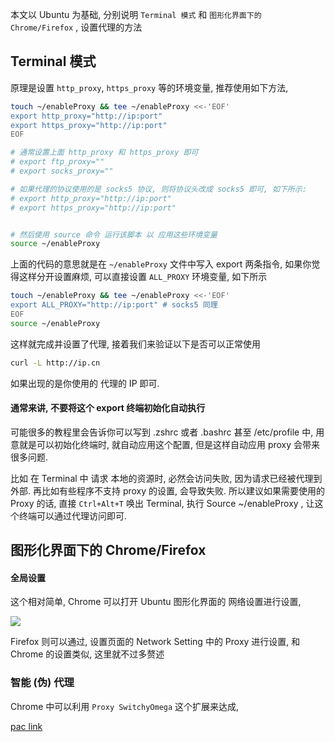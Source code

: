 
本文以 Ubuntu 为基础, 分别说明 `Terminal 模式` 和 `图形化界面下的 Chrome/Firefox` , 设置代理的方法

## Terminal 模式

原理是设置 `http_proxy`, `https_proxy` 等的环境变量, 推荐使用如下方法,

```bash
touch ~/enableProxy && tee ~/enableProxy <<-'EOF'
export http_proxy="http://ip:port"
export https_proxy="http://ip:port"
EOF

# 通常设置上面 http_proxy 和 https_proxy 即可
# export ftp_proxy=""
# export socks_proxy=""

# 如果代理的协议使用的是 socks5 协议, 则将协议头改成 socks5 即可, 如下所示:
# export http_proxy="http://ip:port"
# export https_proxy="http://ip:port"


# 然后使用 source 命令 运行该脚本 以 应用这些环境变量
source ~/enableProxy
```

上面的代码的意思就是在 `~/enableProxy` 文件中写入 export 两条指令, 如果你觉得这样分开设置麻烦, 可以直接设置 `ALL_PROXY` 环境变量, 如下所示

```bash
touch ~/enableProxy && tee ~/enableProxy <<-'EOF'
export ALL_PROXY="http://ip:port" # socks5 同理
EOF
source ~/enableProxy
```

这样就完成并设置了代理, 接着我们来验证以下是否可以正常使用

```bash
curl -L http://ip.cn
```

如果出现的是你使用的 代理的 IP 即可.

#### 通常来讲, 不要将这个 export 终端初始化自动执行

可能很多的教程里会告诉你可以写到 .zshrc 或者 .bashrc 甚至 /etc/profile 中, 用意就是可以初始化终端时, 就自动应用这个配置, 但是这样自动应用 proxy 会带来很多问题. 

比如 在 Terminal 中 请求 本地的资源时, 必然会访问失败, 因为请求已经被代理到外部. 再比如有些程序不支持 proxy 的设置, 会导致失败. 所以建议如果需要使用的 Proxy 的话, 直接 `Ctrl+Alt+T` 唤出 Terminal, 执行 Source ~/enableProxy , 让这个终端可以通过代理访问即可.

## 图形化界面下的 Chrome/Firefox

#### 全局设置

这个相对简单, Chrome 可以打开 Ubuntu 图形化界面的 网络设置进行设置,

![](http://pu01k92se.bkt.clouddn.com/ubuntu_proxy_setting2.png)

Firefox 则可以通过, 设置页面的 Network Setting 中的 Proxy 进行设置, 和 Chrome 的设置类似, 这里就不过多赘述


### 智能 (伪) 代理

Chrome 中可以利用 `Proxy SwitchyOmega` 这个扩展来达成,

[pac link](https://raw.githubusercontent.com/wiki/FelisCatus/SwitchyOmega/GFWList.bak)
